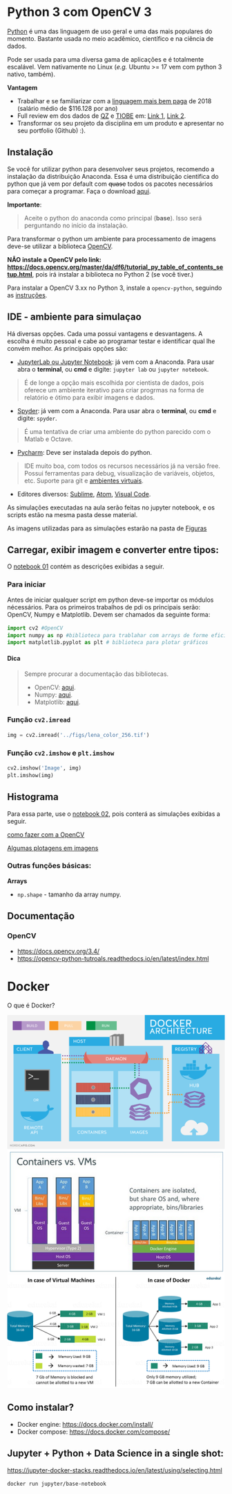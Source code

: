# Python 3 com OpenCV 3

[Python](https://www.python.org/) é uma das linguagem de uso geral e uma das mais populares do momento. Bastante usada no meio acadêmico, científico e na ciência de dados. 

Pode ser usada para uma diversa gama de aplicações e é totalmente escalável. Vem nativamente no Linux (*e.g.* Ubuntu >= 17 vem com python 3 nativo, também).

**Vantagem**
+ Trabalhar e se familiarizar com a [linguagem mais bem paga](https://qz.com/298635/these-programming-languages-will-earn-you-the-most-money/) de 2018 (salário médio de $116.128 por ano)
+ Full review em dos dados de [QZ](https://qz.com/298635/these-programming-languages-will-earn-you-the-most-money/) e [TIOBE](https://www.tiobe.com/tiobe-index/) em: [Link 1](https://medium.com/@ChallengeRocket/top-10-of-programming-languages-with-the-highest-salaries-in-2017-4390f468256e), [Link 2](https://www.youtube.com/watch?v=f3EbDbm8XqY&t=515s).
+ Transformar os seu projeto da disciplina em um produto e apresentar no seu portfolio (Github) :).

## Instalação

Se você for utilizar python para desenvolver seus projetos, recomendo a instalação da distribuição Anaconda. Essa é uma distribuição cientifica do python que já vem por default com ~~quase~~ todos os pacotes necessários para começar a programar. Faça o download [aqui](https://www.anaconda.com/download/).

**Importante**:
> Aceite o python do anaconda como principal (**base**). Isso será perguntando no início da instalação.

Para transformar o python um ambiente para processamento de imagens deve-se utilizar a biblioteca [OpenCV](https://opencv.org/).

**NÃO instale a OpenCV pelo link: https://docs.opencv.org/master/da/df6/tutorial_py_table_of_contents_setup.html**, pois irá instalar a biblioteca no Python 2 (se você tiver.)

Para instalar a OpenCV 3.xx no Python 3, instale a `opencv-python`, seguindo as [instruções](https://pypi.org/project/opencv-python/).

## IDE - ambiente para simulaçao

Há diversas opções. Cada uma possui vantagens e desvantagens. A escolha é muito pessoal e cabe ao programar testar e identificar qual lhe convém melhor. As principais opções são:

+ [JupyterLab ou Jupyter Notebook](http://jupyter.org/): já vem com a Anaconda. Para usar abra o **terminal**, ou **cmd** e digite: `jupyter lab` ou `jupyter notebook`.

> É de longe a opção mais escolhida por cientista de dados, pois oferece um ambiente iterativo para criar progrmas na forma de relatório e ótimo para exibir imagens e dados.

+ [Spyder](https://pythonhosted.org/spyder/index.html): já vem com a Anaconda. Para usar abra o **terminal**, ou **cmd** e digite: `spyder`.

> É uma tentativa de criar uma ambiente do python parecido com o Matlab e Octave.

+ [Pycharm](https://www.jetbrains.com/pycharm/): Deve ser instalada depois do python.
> IDE muito boa, com todos os recursos necessários já na versão free. Possui ferramentas para debug, visualização de variáveis, objetos, etc. Suporte para git e [ambientes virtuais](https://realpython.com/python-virtual-environments-a-primer/).

+ Editores diversos: [Sublime](https://realpython.com/setting-up-sublime-text-3-for-full-stack-python-development/), [Atom](https://stackoverflow.com/questions/35546627/how-to-configure-atom-to-run-python3-scripts), [Visual Code](https://code.visualstudio.com/docs/languages/python).


As simulações executadas na aula serão feitas no jupyter notebook, e os scripts estão na mesma pasta desse material.

As imagens utilizadas para as simulações estarão na pasta de [Figuras](../figs)

## Carregar, exibir imagem e converter entre tipos:

O [notebook 01](notebook_01__how_to.ipynb) contém as descrições exibidas a seguir.

### Para iniciar

Antes de iniciar qualquer script em python deve-se importar os módulos nécessários. Para os primeiros trabalhos de pdi os principais serão: OpenCV, Numpy e Matplotlib. Devem ser chamados da seguinte forma:

```python
import cv2 #OpenCV
import numpy as np #biblioteca para trablahar com arrays de forme eficiente
import matplotlib.pyplot as plt # biblioteca para plotar gráficos
``` 

#### Dica
> Sempre procurar a documentação das bibliotecas.
> + OpenCV: [aqui](https://docs.opencv.org/3.0-beta/doc/py_tutorials/py_gui/py_image_display/py_image_display.html).
> + Numpy: [aqui](https://docs.scipy.org/doc/numpy/user/quickstart.html).
> + Matplotlib: [aqui](https://matplotlib.org/tutorials/index.html).

### Função `cv2.imread`

```python
img = cv2.imread('../figs/lena_color_256.tif')
``` 

### Função `cv2.imshow` e `plt.imshow`

```python
cv2.imshow('Image', img)
plt.imshow(img)

``` 

## Histograma

Para essa parte, use o [notebook 02](notebook_02__histogram.ipynb), pois conterá as simulações exibidas a seguir.

[como fazer com a OpenCV](https://opencv-python-tutroals.readthedocs.io/en/latest/py_tutorials/py_imgproc/py_histograms/py_histogram_begins/py_histogram_begins.html?highlight=hist)

[Algumas plotagens em imagens](https://matplotlib.org/users/image_tutorial.html)


### Outras funções básicas:

**Arrays**

+ `np.shape` - tamanho da array numpy.




## Documentação

### OpenCV

* https://docs.opencv.org/3.4/
* https://opencv-python-tutroals.readthedocs.io/en/latest/index.html


# Docker

O que é Docker?

![Diagram](figs/01.png)
![Diagram](figs/02.png)
![Diagram](figs/03.png)


## Como instalar?

- Docker engine: https://docs.docker.com/install/
- Docker compose: https://docs.docker.com/compose/

## Jupyter + Python + Data Science in a single shot:

https://jupyter-docker-stacks.readthedocs.io/en/latest/using/selecting.html


```shell
docker run jupyter/base-notebook 
```
